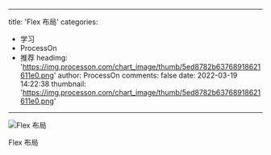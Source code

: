 
---
title: 'Flex 布局'
categories: 
 - 学习
 - ProcessOn
 - 推荐
headimg: 'https://img.processon.com/chart_image/thumb/5ed8782b63768918621611e0.png'
author: ProcessOn
comments: false
date: 2022-03-19 14:22:38
thumbnail: 'https://img.processon.com/chart_image/thumb/5ed8782b63768918621611e0.png'
---

<div>   
<img class="thumb" alt="Flex 布局" src="https://img.processon.com/chart_image/thumb/5ed8782b63768918621611e0.png" referrerpolicy="no-referrer">
<p>Flex 布局</p>  
</div>
            